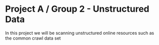 # Project A / Group 2 - Unstructured Data
In this project we will be scanning unstructured online resources such as the common crawl data set
